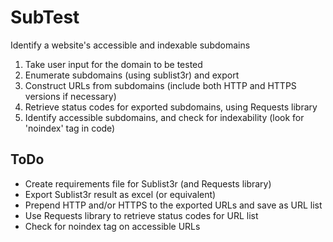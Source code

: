 # SubTest
Identify a website's accessible and indexable subdomains

1. Take user input for the domain to be tested
2. Enumerate subdomains (using sublist3r) and export
3. Construct URLs from subdomains (include both HTTP and HTTPS versions if necessary)
4. Retrieve status codes for exported subdomains, using Requests library
5. Identify accessible subdomains, and check for indexability (look for 'noindex' tag in code)


## ToDo

- Create requirements file for Sublist3r (and Requests library)
- Export Sublist3r result as excel (or equivalent)
- Prepend HTTP and/or HTTPS to the exported URLs and save as URL list
- Use Requests library to retrieve status codes for URL list
- Check for noindex tag on accessible URLs